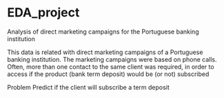 # EDA_project
Analysis of direct marketing campaigns for the Portuguese banking institution

This data is related with direct marketing campaigns of a Portuguese banking institution. The marketing campaigns were based on phone calls. Often, more than one contact to the same client was required, in order to access if the product (bank term deposit) would be (or not) subscribed

Problem
Predict if the client will subscribe a term deposit
